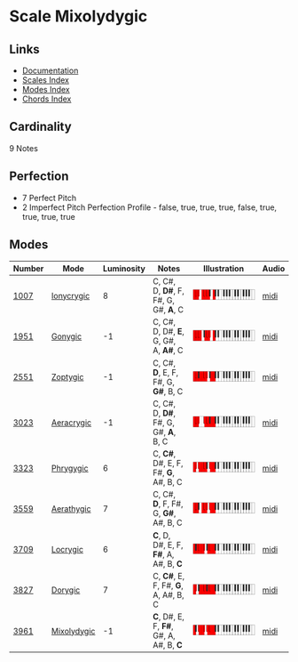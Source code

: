 # Scale Mixolydygic

## Links

- [Documentation](README.md)
- [Scales Index](Scales.md)
- [Modes Index](Modes.md)
- [Chords Index](Chords.md)

## Cardinality

9 Notes

## Perfection

- 7 Perfect Pitch
- 2 Imperfect Pitch
Perfection Profile - false, true, true, true, false, true, true, true, true

## Modes

| Number | Mode | Luminosity | Notes | Illustration | Audio |
|--------|------|------------|-------|--------------|-------|
| [1007](https://ianring.com/musictheory/scales/1007) | [Ionycrygic](ModeIonycrygic.md) | 8 | C, C#, D, **D#**, F, F#, G, G#, **A**, C | ![CNaturalIonycrygic](ModeCNaturalIonycrygic.png) | [midi](https://github.com/edipermadi/music/blob/main/docs/ModeCNaturalIonycrygic.mid?raw=true) | 
| [1951](https://ianring.com/musictheory/scales/1951) | [Gonygic](ModeGonygic.md) | -1 | C, C#, D, D#, **E**, G, G#, A, **A#**, C | ![CNaturalGonygic](ModeCNaturalGonygic.png) | [midi](https://github.com/edipermadi/music/blob/main/docs/ModeCNaturalGonygic.mid?raw=true) | 
| [2551](https://ianring.com/musictheory/scales/2551) | [Zoptygic](ModeZoptygic.md) | -1 | C, C#, **D**, E, F, F#, G, **G#**, B, C | ![CNaturalZoptygic](ModeCNaturalZoptygic.png) | [midi](https://github.com/edipermadi/music/blob/main/docs/ModeCNaturalZoptygic.mid?raw=true) | 
| [3023](https://ianring.com/musictheory/scales/3023) | [Aeracrygic](ModeAeracrygic.md) | -1 | C, C#, D, **D#**, F#, G, G#, **A**, B, C | ![CNaturalAeracrygic](ModeCNaturalAeracrygic.png) | [midi](https://github.com/edipermadi/music/blob/main/docs/ModeCNaturalAeracrygic.mid?raw=true) | 
| [3323](https://ianring.com/musictheory/scales/3323) | [Phrygygic](ModePhrygygic.md) | 6 | C, **C#**, D#, E, F, F#, **G**, A#, B, C | ![CNaturalPhrygygic](ModeCNaturalPhrygygic.png) | [midi](https://github.com/edipermadi/music/blob/main/docs/ModeCNaturalPhrygygic.mid?raw=true) | 
| [3559](https://ianring.com/musictheory/scales/3559) | [Aerathygic](ModeAerathygic.md) | 7 | C, C#, **D**, F, F#, G, **G#**, A#, B, C | ![CNaturalAerathygic](ModeCNaturalAerathygic.png) | [midi](https://github.com/edipermadi/music/blob/main/docs/ModeCNaturalAerathygic.mid?raw=true) | 
| [3709](https://ianring.com/musictheory/scales/3709) | [Locrygic](ModeLocrygic.md) | 6 | **C**, D, D#, E, F, **F#**, A, A#, B, **C** | ![CNaturalLocrygic](ModeCNaturalLocrygic.png) | [midi](https://github.com/edipermadi/music/blob/main/docs/ModeCNaturalLocrygic.mid?raw=true) | 
| [3827](https://ianring.com/musictheory/scales/3827) | [Dorygic](ModeDorygic.md) | 7 | C, **C#**, E, F, F#, **G**, A, A#, B, C | ![CNaturalDorygic](ModeCNaturalDorygic.png) | [midi](https://github.com/edipermadi/music/blob/main/docs/ModeCNaturalDorygic.mid?raw=true) | 
| [3961](https://ianring.com/musictheory/scales/3961) | [Mixolydygic](ModeMixolydygic.md) | -1 | **C**, D#, E, F, **F#**, G#, A, A#, B, **C** | ![CNaturalMixolydygic](ModeCNaturalMixolydygic.png) | [midi](https://github.com/edipermadi/music/blob/main/docs/ModeCNaturalMixolydygic.mid?raw=true) | 
